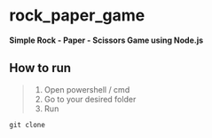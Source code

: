 # rock_paper_game
**Simple Rock - Paper - Scissors Game using Node.js**

## How to run
> 1. Open powershell / cmd
> 2. Go to your desired folder
> 3. Run
```
git clone 

